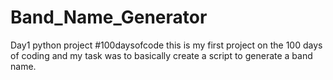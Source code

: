 # Band_Name_Generator
Day1 python project #100daysofcode
this is my first project on the 100 days of coding and my task was to basically  create a script to generate a band name.
